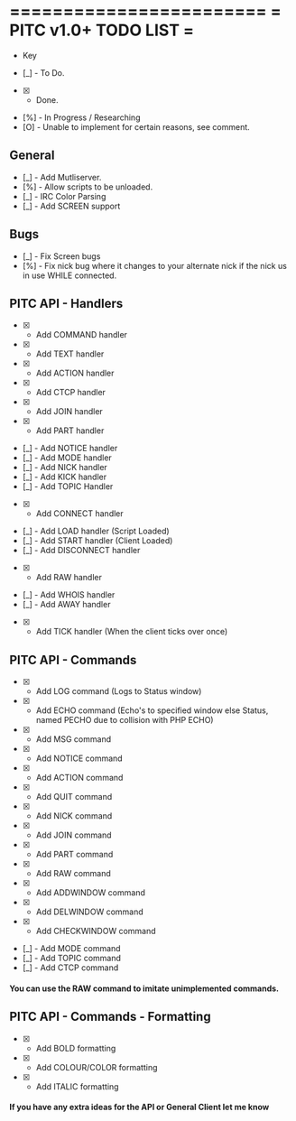 ========================
= PITC v1.0+ TODO LIST =
========================

- Key
* [_] - To Do.
* [X] - Done.
* [%] - In Progress / Researching
* [O] - Unable to implement for certain reasons, see comment.

General
-------
* [_] - Add Mutliserver.
* [%] - Allow scripts to be unloaded.
* [_] - IRC Color Parsing
* [_] - Add SCREEN support

Bugs
----
* [_] - Fix Screen bugs
* [%] - Fix nick bug where it changes to your alternate nick if the nick us in use WHILE connected.

PITC API - Handlers
-------------------
* [X] - Add COMMAND handler
* [X] - Add TEXT handler
* [X] - Add ACTION handler
* [X] - Add CTCP handler
* [X] - Add JOIN handler
* [X] - Add PART handler
* [_] - Add NOTICE handler
* [_] - Add MODE handler
* [_] - Add NICK handler
* [_] - Add KICK handler
* [_] - Add TOPIC Handler
* [X] - Add CONNECT handler
* [_] - Add LOAD handler (Script Loaded)
* [_] - Add START handler (Client Loaded)
* [_] - Add DISCONNECT handler
* [X] - Add RAW handler
* [_] - Add WHOIS handler
* [_] - Add AWAY handler
* [X] - Add TICK handler (When the client ticks over once)

PITC API - Commands
-------------------
* [X] - Add LOG command (Logs to Status window)
* [X] - Add ECHO command (Echo's to specified window else Status, named PECHO due to collision with PHP ECHO)
* [X] - Add MSG command
* [X] - Add NOTICE command
* [X] - Add ACTION command
* [X] - Add QUIT command
* [X] - Add NICK command
* [X] - Add JOIN command
* [X] - Add PART command
* [X] - Add RAW command
* [X] - Add ADDWINDOW command
* [X] - Add DELWINDOW command
* [X] - Add CHECKWINDOW command
* [_] - Add MODE command
* [_] - Add TOPIC command
* [_] - Add CTCP command

#### You can use the RAW command to imitate unimplemented commands.

PITC API - Commands - Formatting
--------------------------------
* [X] - Add BOLD formatting
* [X] - Add COLOUR/COLOR formatting
* [X] - Add ITALIC formatting

#### If you have any extra ideas for the API or General Client let me know